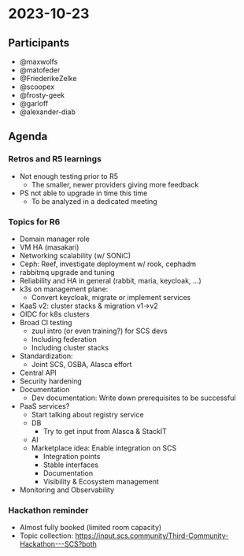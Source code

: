 # 2023-10-23

## Participants
* @maxwolfs
* @matofeder
* @FriederikeZelke
* @scoopex
* @frosty-geek
* @garloff
* @alexander-diab

## Agenda
### Retros and R5 learnings
* Not enough testing prior to R5
    * The smaller, newer providers giving more feedback
* PS not able to upgrade in time this time
    * To be analyzed in a dedicated meeting

### Topics for R6
* Domain manager role
* VM HA (masakari)
* Networking scalability (w/ SONiC)
* Ceph: Reef, investigate deployment w/ rook, cephadm
* rabbitmq upgrade and tuning
* Reliability and HA in general (rabbit, maria, keycloak, ...)
* k3s on management plane:
    * Convert keycloak, migrate or implement services
* KaaS v2: cluster stacks & migration v1->v2
* OIDC for k8s clusters
* Broad CI testing
    * zuul intro (or even training?) for SCS devs
    * Including federation
    * Including cluster stacks
* Standardization:
    * Joint SCS, OSBA, Alasca effort
* Central API
* Security hardening
* Documentation
    * Dev documentation: Write down prerequisites to be successful
* PaaS services?
    * Start talking about registry service
    * DB
        * Try to get input from Alasca & StackIT
    * AI
    * Marketplace idea: Enable integration on SCS
        * Integration points
        * Stable interfaces
        * Documentation
        * Visibility & Ecosystem management
* Monitoring and Observability

### Hackathon reminder
* Almost fully booked (limited room capacity)
* Topic collection: https://input.scs.community/Third-Community-Hackathon---SCS?both
